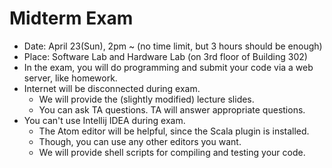 # Midterm Exam

- Date: April 23(Sun), 2pm ~ (no time limit, but 3 hours should be enough)
- Place: Software Lab and Hardware Lab (on 3rd floor of Building 302)
- In the exam, you will do programming and submit your code via a web server, like homework.
- Internet will be disconnected during exam.
  + We will provide the (slightly modified) lecture slides.
  + You can ask TA questions. TA will answer appropriate questions.
- You can't use Intellij IDEA during exam.
  + The Atom editor will be helpful, since the Scala plugin is installed.
  + Though, you can use any other editors you want.
  + We will provide shell scripts for compiling and testing your code.
